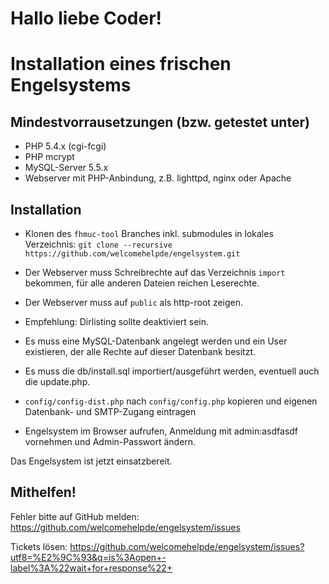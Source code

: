 # Hallo liebe Coder!

# Installation eines frischen Engelsystems

## Mindestvorrausetzungen (bzw. getestet unter)
 * PHP 5.4.x (cgi-fcgi)
 * PHP mcrypt
 * MySQL-Server 5.5.x
 * Webserver mit PHP-Anbindung, z.B. lighttpd, nginx oder Apache

## Installation
 * Klonen des `fhmuc-tool` Branches inkl. submodules in lokales Verzeichnis: `git clone --recursive https://github.com/welcomehelpde/engelsystem.git`
 * Der Webserver muss Schreibrechte auf das Verzeichnis `import` bekommen, für alle anderen Dateien reichen Leserechte.
 * Der Webserver muss auf `public` als http-root zeigen.

 * Empfehlung: Dirlisting sollte deaktiviert sein.
 * Es muss eine MySQL-Datenbank angelegt werden und ein User existieren, der alle Rechte auf dieser Datenbank besitzt.
 * Es muss die db/install.sql importiert/ausgeführt werden, eventuell auch die update.php.
 * `config/config-dist.php` nach `config/config.php` kopieren und eigenen Datenbank- und SMTP-Zugang eintragen
 * Engelsystem im Browser aufrufen, Anmeldung mit admin:asdfasdf vornehmen und Admin-Passwort ändern.

Das Engelsystem ist jetzt einsatzbereit.

## Mithelfen!

Fehler bitte auf GitHub melden: https://github.com/welcomehelpde/engelsystem/issues  

Tickets lösen: https://github.com/welcomehelpde/engelsystem/issues?utf8=%E2%9C%93&q=is%3Aopen+-label%3A%22wait+for+response%22+
